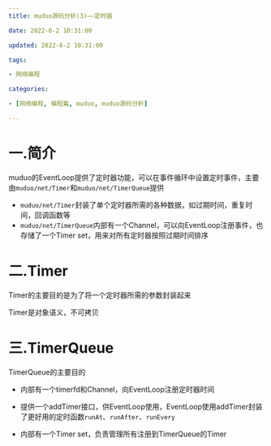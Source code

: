 ```yaml
---
title: muduo源码分析(3)——定时器

date: 2022-6-2 10:31:00

updated: 2022-6-2 10:31:00

tags:

- 网络编程

categories:

- [网络编程, 编程篇, muduo, muduo源码分析]

---
```


# 一.简介

muduo的EventLoop提供了定时器功能，可以在事件循环中设置定时事件，主要由`muduo/net/Timer`和`muduo/net/TimerQueue`提供

- `muduo/net/Timer`封装了单个定时器所需的各种数据，如过期时间，重复时间，回调函数等
- `muduo/net/TimerQueue`内部有一个Channel，可以向EventLoop注册事件，也存储了一个Timer set，用来对所有定时器按照过期时间排序

# 二.Timer

Timer的主要目的是为了将一个定时器所需的参数封装起来

Timer是对象语义，不可拷贝

# 三.TimerQueue

TimerQueue的主要目的

- 内部有一个timerfd和Channel，向EventLoop注册定时器时间

- 提供一个addTimer接口，供EventLoop使用，EventLoop使用addTimer封装了更好用的定时函数`runAt`、`runAfter`、`runEvery`

- 内部有一个Timer set，负责管理所有注册到TimerQueue的Timer
